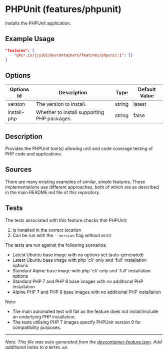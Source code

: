 
# PHPUnit (features/phpunit)

Installs the PHPUnit application.

## Example Usage

```json
"features": {
    "ghcr.io/jjs105/devcontainers/features/phpunit:1": {}
}
```

## Options

| Options Id | Description | Type | Default Value |
|-----|-----|-----|-----|
| version | The version to install. | string | latest |
| install-php | Whether to install supporting PHP packages. | string | false |

## Description

Provides the PHPUnit tool(s) allowing unit and code coverage testing of PHP code
and applications.

## Sources

There are many existing examples of similar, simple features. These
implementations use different approaches, both of which are as described in the
main README.md file of this repository.

## Tests

The tests associated with this feature checks that PHPUnit:

1) Is installed in the correct location
1) Can be run with the `--version` flag without error

The tests are run against the following scenarios:

* Latest Ubuntu base image with no options set (auto-generated)
* Latest Ubuntu base image with php 'cli' only and 'full' installation options
* Standard Alpine base image with php 'cli' only and 'full' installation options
* Standard PHP 7 and PHP 8 base images with no additional PHP installation
* Alpine PHP 7 and PHP 8 base images with no additional PHP installation

Note:
* The main automated test will fail as the feature does not install/include an
underlying PHP installation.
* The tests utilising PHP 7 images specify PHPUnit version 9 for compatibility
purposes.


---

_Note: This file was auto-generated from the [devcontainer-feature.json](devcontainer-feature.json).  Add additional notes to a `NOTES.md`._
